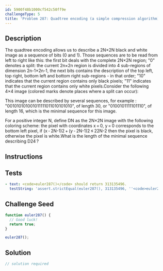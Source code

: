 ```yaml
---
id: 5900f48b1000cf542c50ff9e
challengeType: 5
title: 'Problem 287: Quadtree encoding (a simple compression algorithm)'
---
```


## Description
<section id='description'>
The quadtree encoding allows us to describe a 2N×2N  black and white image as a sequence of bits (0 and 1). Those sequences are to be read from left to right like this:
the first bit deals with the complete 2N×2N region;
"0" denotes a split:
the current 2n×2n region is divided into 4 sub-regions of dimension 2n-1×2n-1,
the next bits contains the description of the top left, top right, bottom left and bottom right sub-regions - in that order;
"10" indicates that the current region contains only black pixels;
"11" indicates that the current region contains only white pixels.Consider the following 4×4 image (colored marks denote places where a split can occur):

This image can be described by several sequences, for example :
"001010101001011111011010101010", of length 30, or
"0100101111101110", of length 16, which is the minimal sequence for this image.

For a positive integer N, define DN as the 2N×2N image with the following coloring scheme:
the pixel with coordinates x = 0, y = 0 corresponds to the bottom left pixel,
if (x - 2N-1)2 + (y - 2N-1)2 ≤ 22N-2 then the pixel is black,
otherwise the pixel is white.What is the length of the minimal sequence describing D24 ?
</section>

## Instructions
<section id='instructions'>

</section>

## Tests
<section id='tests'>

```yml
- text: <code>euler287()</code> should return 313135496.
  testString: 'assert.strictEqual(euler287(), 313135496, ''<code>euler287()</code> should return 313135496.'');'

```

</section>

## Challenge Seed
<section id='challengeSeed'>

<div id='js-seed'>

```js
function euler287() {
  // Good luck!
  return true;
}

euler287();
```

</div>



</section>

## Solution
<section id='solution'>

```js
// solution required
```
</section>

